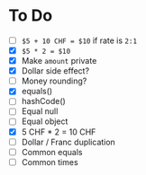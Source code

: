 # To Do

 - [ ] `$5 + 10 CHF = $10` if rate is `2:1`
 - [x] `$5 * 2 = $10`
 - [x] Make `amount` private
 - [x] Dollar side effect?
 - [ ] Money rounding?
 - [x] equals()
 - [ ] hashCode()
 - [ ] Equal null
 - [ ] Equal object
 - [x] 5 CHF * 2 = 10 CHF
 - [ ] Dollar / Franc duplication
 - [ ] Common equals
 - [ ] Common times
